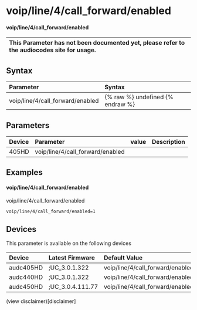 ﻿---
description: voip/line/4/call_forward/enabled
search: false
---

# voip/line/4/call_forward/enabled

#### voip/line/4/call_forward/enabled


| This Parameter has not been documented yet, please refer to the audiocodes site for usage.  |
| :--- |

## Syntax
| Parameter | Syntax |
| :--- | :--- |
|voip/line/4/call_forward/enabled | {% raw %} undefined {% endraw %} |

## Parameters
|Device|Parameter|value|Description|
|:---|:---|:---|:---|
| 405HD | voip/line/4/call_forward/enabled |  |  |

## Examples
#### voip/line/4/call_forward/enabled

voip/line/4/call_forward/enabled

```
voip/line/4/call_forward/enabled=1
```

## Devices
This parameter is available on the following devices

| Device | Latest Firmware | Default Value |
|:---|:---|:---|
| audc405HD | ;UC_3.0.1.322 | voip/line/4/call_forward/enabled=1 
| audc440HD | ;UC_3.0.1.322 | voip/line/4/call_forward/enabled=1 
| audc450HD | ;UC_3.0.4.111.77 | voip/line/4/call_forward/enabled=1 

(view disclaimer)[disclaimer]
